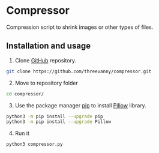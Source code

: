 # Compressor
Compression script to shrink images or other types of files.

## Installation and usage
1. Clone [GitHub](https://github.com/) repository.
```bash
git clone https://github.com/threevanny/compressor.git
```
2. Move to repository folder
```bash
cd compressor/
```
3. Use the package manager [pip](https://pypi.org/project/pip/) to install [Pillow](https://pillow.readthedocs.io/en/stable/) library.

```bash
python3 -m pip install --upgrade pip
python3 -m pip install --upgrade Pillow
```
4. Run it
```bash
python3 compressor.py
```